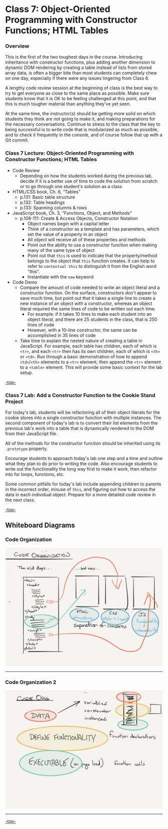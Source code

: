 <a id="top"></a>
# Class 7: Object-Oriented Programming with Constructor Functions; HTML Tables

### Overview

This is the first of the two toughest days in the course. Introducing inheritance with constructor functions, plus adding another dimension to dynamic DOM rendering by creating a table instead of lists from stored array data, is often a bigger bite than most students can completely chew on one day, especially if there were any issues lingering from Class 6.

A lengthy code review session at the beginning of class is the best way to try to get everyone as close to the same place as possible. Make sure students know that it is OK to be feeling challenged at this point, and that this is much tougher material than anything they’ve yet seen.

At the same time, the instructor(s) should be getting more solid on which students they think are not going to make it, and making preparations for the necessary conversations. Continue to stress to the class that the key to being successful is to write code that is modularized as much as possible, and to check it frequently in the console, and of course follow that up with a Git commit.


### Class 7 Lecture: Object-Oriented Programming with Constructor Functions; HTML Tables
* Code Review
  * Depending on how the students worked during the previous lab, decide if it is a better use of time to code the solution from scratch or to go through one student's solution as a class
* HTML/CSS book, Ch. 6, “Tables”  
	* p.131: Basic table structure  
	* p.132: Table headings  
	* p.133: Spanning columns & rows  
* JavaScript book, Ch. 3, "Functions, Object, and Methods"
  * p.108-111: Create & Access Objects, Constructor Notation
    * Object names begin with a capital letter
    * Think of a constructor as a template and has parameters, which set the value of a property in an object
    * All object will receive all of these properties and methods
    * Point out the ability to use a constructor function when making many of the same type of object
    * Point out that `this` is used to indicate that the property/method belongs to the object that `this` function creates. It can help to refer to `contextual this` to distinguish it from the English word "this".
    * Instantiate with the `new` keyword
* Code Demo
  * Compare the amount of code needed to write an object literal and a constructor function. On the surface, constructors don't appear to save much time, but point out that it takes a single line to create a new instance of an object with a constructor, whereas an object literal required the same lines of code to be written out each time.
    * For example: if it takes 10 lines to make each student into an object literal, and there are 25 students in the class, that is 250 lines of code
    * However, with a 10-line constructor, the same can be accomplished in 35 lines of code
  * Take time to explain the nested nature of creating a table in JavaScript. For example, each table has children, each of which is `<tr>`, and each `<tr>` then has its own children, each of which is `<th>` or `<td>`. Run through a basic demonstration of how to append `<td>`/`<th>` elements to a `<tr>` element, then append the `<tr>` element to a `<table>` element. This will provide some basic context for the lab setup.

[-top-](#top)


### Class 7 Lab: Add a Constructor Function to the Cookie Stand Project

For today's lab, students will be refactoring all of their object literals for the cookie stores into a single constructor function with multiple instances. The second component of today's lab is to convert their list elements from the previous lab's work into a table that is dynamically rendered to the DOM from their JavaScript file.

All of the methods for the constructor function should be inherited using its `.prototype` property.

Encourage students to approach today's lab one step and a time and outline what they plan to do prior to writing the code. Also encourage students to write out the functionality the long way first to make it work, then refactor into for loops, functions, etc.

Some common pitfalls for today's lab include appending children to parents in the incorrect order, misuse of `this`, and figuring out how to access the data in each individual object. Prepare for a more detailed code review in the next class.

[-top-](#top)

## Whiteboard Diagrams

### Code Organization

![Code Organization](whiteboard-diagrams/code-organization.png)

---
### Code Organization 2

![Code Organization 2](whiteboard-diagrams/code-organization-2.png)

---

[-top-](#top)